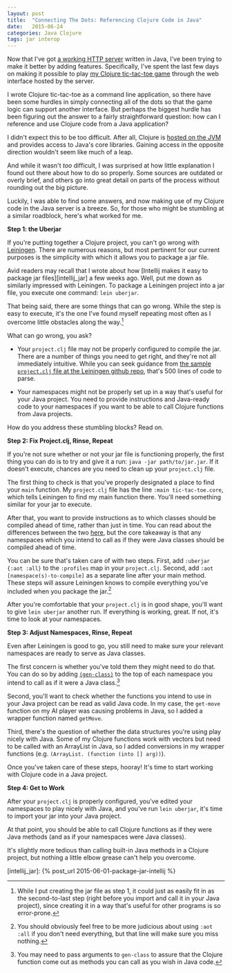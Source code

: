 ```yaml
---
layout: post
title:  "Connecting The Dots: Referencing Clojure Code in Java"
date:   2015-06-24
categories: Java Clojure
tags: jar interop
--- 
```


Now that I've got [a working HTTP server][java_server] written in Java, I've been trying to make it better by adding features. Specifically, I've spent the last few days on making it possible to play [my Clojure tic-tac-toe game][clojure-ttt] through the web interface hosted by the server. 

I wrote Clojure tic-tac-toe as a command line application, so there have been some hurdles in simply connecting all of the dots so that the game logic can support another interface. But perhaps the biggest hurdle has been figuring out the answer to a fairly straightforward question: how can I reference and use Clojure code from a Java application?

I didn't expect this to be too difficult. After all, Clojure is [hosted on the JVM][clojure_java] and provides access to Java's core libraries. Gaining access in the opposite direction wouldn't seem like much of a leap.

And while it wasn't *too* difficult, I was surprised at how little explanation I found out there about how to do so properly. Some sources are outdated or overly brief, and others go into great detail on parts of the process without rounding out the big picture.

Luckily, I was able to find some answers, and now making use of my Clojure code in the Java server is a breeze. So, for those who might be stumbling at a similar roadblock, here's what worked for me.

**Step 1: the Uberjar**

If you're putting together a Clojure project, you can't go wrong with [Leiningen][leiningen]. There are numerous reasons, but most pertinent for our current purposes is the simplicity with which it allows you to package a jar file.

Avid readers may recall that I wrote about how [Intellij makes it easy to package jar files][intellij_jar] a few weeks ago. Well, put me down as similarly impressed with Leiningen. To package a Leiningen project into a jar file, you execute one command: `lein uberjar`.

That being said, there are some things that can go wrong. While the step is easy to execute, it's the one I've found myself repeating most often as I overcome little obstacles along the way.[^1]

What can go wrong, you ask?

- Your `project.clj` file may not be properly configured to compile the jar. There are a number of things you need to get right, and they're not all immediately intuitive. While you can seek guidance from [the sample `project.clj` file at the Leiningen github repo][sample_project], that's 500 lines of code to parse.

- Your namespaces might not be properly set up in a way that's useful for your Java project. You need to provide instructions and Java-ready code to your namespaces if you want to be able to call Clojure functions from Java projects.

How do you address these stumbling blocks? Read on.

**Step 2: Fix Project.clj, Rinse, Repeat**

If you're not sure whether or not your jar file is functioning properly, the first thing you can do is to try and give it a run: `java -jar path/to/jar.jar`. If it doesn't execute, chances are you need to clean up your `project.clj` file.

The first thing to check is that you've properly designated a place to find your `main` function. My `project.clj` file has the line `:main tic-tac-toe.core`, which tells Leiningen to find my main function there. You'll need something similar for your jar to execute.

After that, you want to provide instructions as to which classes should be compiled ahead of time, rather than just in time. You can read about the differences between the two [here][aot_jit], but the core takeaway is that any namespaces which you intend to call as if they were Java classes should be compiled ahead of time. 

You can be sure that's taken care of with two steps. First, add `:uberjar {:aot :all}` to the `:profiles` map in your `project.clj`. Second, add `:aot [namespace(s)-to-compile]` as a separate line after your main method. These steps will assure Leiningen knows to compile everything you've included when you package the jar.[^2] 

After you're comfortable that your `project.clj` is in good shape, you'll want to give `lein uberjar` another run. If everything is working, great. If not, it's time to look at your namespaces.

**Step 3: Adjust Namespaces, Rinse, Repeat**

Even after Leiningen is good to go, you still need to make sure your relevant namespaces are ready to serve as Java classes.

The first concern is whether you've told them they might need to do that. You can do so by adding [`(gen-class)`][gen_class] to the top of each namespace you intend to call as if it were a Java class.[^3]

Second, you'll want to check whether the functions you intend to use in your Java project can be read as valid Java code. In my case, the `get-move` function on my AI player was causing problems in Java, so I added a wrapper function named `getMove`.

Third, there's the question of whether the data structures you're using play nicely with Java. Some of my Clojure functions work with vectors but need to be called with an ArrayList in Java, so I added conversions in my wrapper functions (e.g. `(ArrayList. (function (into [] arg))`).

Once you've taken care of these steps, hooray! It's time to start working with Clojure code in a Java project.

**Step 4: Get to Work**

After your `project.clj` is properly configured, you've edited your namespaces to play nicely with Java, and you've run `lein uberjar`, it's time to import your jar into your Java project.

At that point, you should be able to call Clojure functions as if they were Java methods (and as if your namespaces were Java classes).

It's slightly more tedious than calling built-in Java methods in a Clojure project, but nothing a little elbow grease can't help you overcome.

[^1]: While I put creating the jar file as step 1, it could just as easily fit in as the second-to-last step (right before you import and call it in your Java project), since creating it in a way that's useful for other programs is so error-prone.
[^2]: You should obviously feel free to be more judicious about using `:aot :all` if you don't need everything, but that line will make sure you miss nothing.
[^3]: You may need to pass arguments to `gen-class` to assure that the Clojure function come out as methods you can call as you wish in Java code.

[java_server]: https://github.com/rmulhol/httpServer
[clojure-ttt]: https://github.com/rmulhol/clojure-tic-tac-toe
[clojure_java]: http://clojure.org/jvm_hosted
[leiningen]: http://leiningen.org/
[gen_class]:  https://clojuredocs.org/clojure.core/gen-class
[aot_jit]: http://clojure.org/compilation
[sample_project]: https://github.com/technomancy/leiningen/blob/master/sample.project.clj
[intellij_jar]: {% post_url 2015-06-01-package-jar-intellij %}